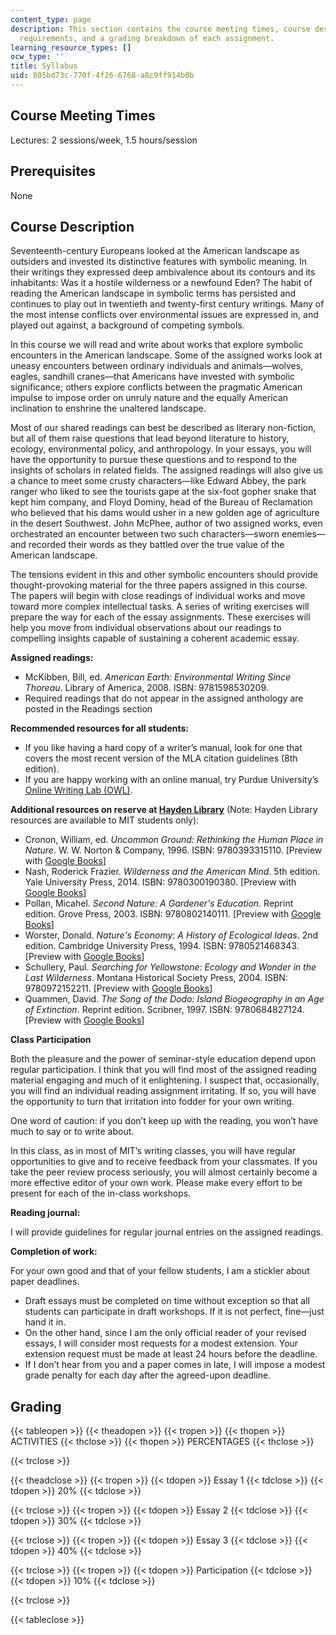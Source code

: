 ```yaml
---
content_type: page
description: This section contains the course meeting times, course description and
  requirements, and a grading breakdown of each assignment.
learning_resource_types: []
ocw_type: ''
title: Syllabus
uid: 805bd73c-770f-4f26-6768-a8c9ff914b0b
---
```


Course Meeting Times
--------------------

Lectures: 2 sessions/week, 1.5 hours/session

Prerequisites
-------------

None

Course Description
------------------

Seventeenth-century Europeans looked at the American landscape as outsiders and invested its distinctive features with symbolic meaning. In their writings they expressed deep ambivalence about its contours and its inhabitants: Was it a hostile wilderness or a newfound Eden? The habit of reading the American landscape in symbolic terms has persisted and continues to play out in twentieth and twenty-first century writings. Many of the most intense conflicts over environmental issues are expressed in, and played out against, a background of competing symbols.

In this course we will read and write about works that explore symbolic encounters in the American landscape. Some of the assigned works look at uneasy encounters between ordinary individuals and animals—wolves, eagles, sandhill cranes—that Americans have invested with symbolic significance; others explore conflicts between the pragmatic American impulse to impose order on unruly nature and the equally American inclination to enshrine the unaltered landscape.

Most of our shared readings can best be described as literary non-fiction, but all of them raise questions that lead beyond literature to history, ecology, environmental policy, and anthropology. In your essays, you will have the opportunity to pursue these questions and to respond to the insights of scholars in related fields. The assigned readings will also give us a chance to meet some crusty characters—like Edward Abbey, the park ranger who liked to see the tourists gape at the six-foot gopher snake that kept him company, and Floyd Dominy, head of the Bureau of Reclamation who believed that his dams would usher in a new golden age of agriculture in the desert Southwest. John McPhee, author of two assigned works, even orchestrated an encounter between two such characters—sworn enemies—and recorded their words as they battled over the true value of the American landscape.

The tensions evident in this and other symbolic encounters should provide thought-provoking material for the three papers assigned in this course. The papers will begin with close readings of individual works and move toward more complex intellectual tasks. A series of writing exercises will prepare the way for each of the essay assignments. These exercises will help you move from individual observations about our readings to compelling insights capable of sustaining a coherent academic essay.

**Assigned readings:**

*   McKibben, Bill, ed. _American Earth: Environmental Writing Since Thoreau_. Library of America, 2008. ISBN: 9781598530209.
*   Required readings that do not appear in the assigned anthology are posted in the Readings section

**Recommended resources for all students:**

*   If you like having a hard copy of a writer’s manual, look for one that covers the most recent version of the MLA citation guidelines (8th edition).
*   If you are happy working with an online manual, try Purdue University’s [Online Writing Lab (OWL)](https://owl.english.purdue.edu/owl/).

**Additional resources on reserve at [Hayden Library](https://libraries.mit.edu/hayden/)** (Note: Hayden Library resources are available to MIT students only):

*   Cronon, William, ed. _Uncommon Ground: Rethinking the Human Place in Nature_. W. W. Norton & Company, 1996. ISBN: 9780393315110. \[Preview with [Google Books](https://books.google.com/books?id=DU9KAAAAQBAJ&lpg=PP1&dq=uncommon%20ground%3A%20rethinking%20the%20human%20%20place&pg=PP1#v=onepage&q=uncommon%20ground:%20rethinking%20the%20human%20%20place&f=false)\]
*   Nash, Roderick Frazier. _Wilderness and the American Mind_. 5th edition. Yale University Press, 2014. ISBN: 9780300190380. \[Preview with [Google Books](https://books.google.com/books?id=eQupAgAAQBAJ&lpg=PP1&dq=wilderness%20and%20the%20american%20mind&pg=PP1#v=onepage&q&f=false)\]
*   Pollan, Micahel. _Second Nature: A Gardener's Education_. Reprint edition. Grove Press, 2003. ISBN: 9780802140111. \[Preview with [Google Books](https://books.google.com/books?id=3zUqfDxvl48C&lpg=PP1&dq=second%20nature&pg=PP1#v=onepage&q&f=false)\]
*   Worster, Donald. _Nature's Economy: A History of Ecological Ideas_. 2nd edition. Cambridge University Press, 1994. ISBN: 9780521468343. \[Preview with [Google Books](https://books.google.com/books?id=2Ng-5B5H2wcC&lpg=PP1&dq=nature's%20economy&pg=PP1#v=onepage&q&f=false)\]
*   Schullery, Paul. _Searching for Yellowstone: Ecology and Wonder in the Last Wilderness_. Montana Historical Society Press, 2004. ISBN: 9780972152211. \[Preview with [Google Books](https://books.google.com/books?id=BucbobJGExMC&lpg=PP1&dq=searching%20for%20yellowstone&pg=PP1#v=onepage&q&f=false)\]
*   Quammen, David. _The Song of the Dodo: Island Biogeography in an Age of Extinction_. Reprint edition. Scribner, 1997. ISBN: 9780684827124. \[Preview with [Google Books](https://books.google.com/books?id=53kuEeItYtIC&lpg=PP1&dq=song%20of%20the%20dodo&pg=PP1#v=onepage&q&f=false)\]

**Class Participation**

Both the pleasure and the power of seminar-style education depend upon regular participation. I think that you will find most of the assigned reading material engaging and much of it enlightening. I suspect that, occasionally, you will find an individual reading assignment irritating. If so, you will have the opportunity to turn that irritation into fodder for your own writing.

One word of caution: if you don’t keep up with the reading, you won’t have much to say or to write about.

In this class, as in most of MIT’s writing classes, you will have regular opportunities to give and to receive feedback from your classmates. If you take the peer review process seriously, you will almost certainly become a more effective editor of your own work. Please make every effort to be present for each of the in-class workshops.

**Reading journal:**

I will provide guidelines for regular journal entries on the assigned readings.

**Completion of work:**

For your own good and that of your fellow students, I am a stickler about paper deadlines.

*   Draft essays must be completed on time without exception so that all students can participate in draft workshops. If it is not perfect, fine—just hand it in.
*   On the other hand, since I am the only official reader of your revised essays, I will consider most requests for a modest extension. Your extension request must be made at least 24 hours before the deadline.
*   If I don’t hear from you and a paper comes in late, I will impose a modest grade penalty for each day after the agreed-upon deadline.

Grading
-------

{{< tableopen >}}
{{< theadopen >}}
{{< tropen >}}
{{< thopen >}}
ACTIVITIES
{{< thclose >}}
{{< thopen >}}
PERCENTAGES
{{< thclose >}}

{{< trclose >}}

{{< theadclose >}}
{{< tropen >}}
{{< tdopen >}}
Essay 1
{{< tdclose >}}
{{< tdopen >}}
20%
{{< tdclose >}}

{{< trclose >}}
{{< tropen >}}
{{< tdopen >}}
Essay 2
{{< tdclose >}}
{{< tdopen >}}
30%
{{< tdclose >}}

{{< trclose >}}
{{< tropen >}}
{{< tdopen >}}
Essay 3
{{< tdclose >}}
{{< tdopen >}}
40%
{{< tdclose >}}

{{< trclose >}}
{{< tropen >}}
{{< tdopen >}}
Participation
{{< tdclose >}}
{{< tdopen >}}
10%
{{< tdclose >}}

{{< trclose >}}

{{< tableclose >}}